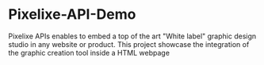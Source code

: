 # Pixelixe-API-Demo
Pixelixe APIs enables to embed a top of the art "White label" graphic design studio in any website or product. This project showcase the integration of the graphic creation tool inside a HTML webpage
